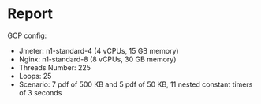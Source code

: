 # Report

GCP config:

- Jmeter: n1-standard-4 (4 vCPUs, 15 GB memory)
- Nginx: n1-standard-8 (8 vCPUs, 30 GB memory)
- Threads Number: 225
- Loops: 25
- Scenario: 7 pdf of 500 KB and 5 pdf of 50 KB, 11 nested constant timers of 3 seconds
